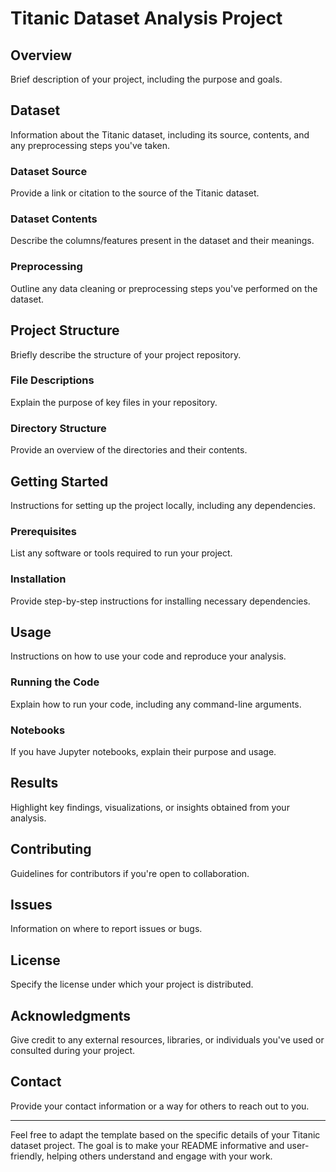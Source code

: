 # Titanic Dataset Analysis Project

## Overview

Brief description of your project, including the purpose and goals.

## Dataset

Information about the Titanic dataset, including its source, contents, and any preprocessing steps you've taken.

### Dataset Source

Provide a link or citation to the source of the Titanic dataset.

### Dataset Contents

Describe the columns/features present in the dataset and their meanings.

### Preprocessing

Outline any data cleaning or preprocessing steps you've performed on the dataset.

## Project Structure

Briefly describe the structure of your project repository.

### File Descriptions

Explain the purpose of key files in your repository.

### Directory Structure

Provide an overview of the directories and their contents.

## Getting Started

Instructions for setting up the project locally, including any dependencies.

### Prerequisites

List any software or tools required to run your project.

### Installation

Provide step-by-step instructions for installing necessary dependencies.

## Usage

Instructions on how to use your code and reproduce your analysis.

### Running the Code

Explain how to run your code, including any command-line arguments.

### Notebooks

If you have Jupyter notebooks, explain their purpose and usage.

## Results

Highlight key findings, visualizations, or insights obtained from your analysis.

## Contributing

Guidelines for contributors if you're open to collaboration.

## Issues

Information on where to report issues or bugs.

## License

Specify the license under which your project is distributed.

## Acknowledgments

Give credit to any external resources, libraries, or individuals you've used or consulted during your project.

## Contact

Provide your contact information or a way for others to reach out to you.

---

Feel free to adapt the template based on the specific details of your Titanic dataset project. The goal is to make your README informative and user-friendly, helping others understand and engage with your work.
